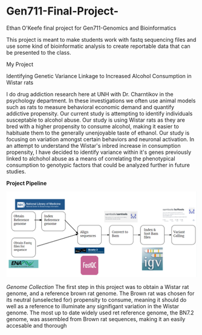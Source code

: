 # Gen711-Final-Project-
Ethan O'Keefe final project for Gen711-Genomics and Bioinformatics

This project is meant to make students work with fastq sequencing files and use some kind of bioinformatic analysis to create reportable data that can be presented to the class. 

My Project 

Identifying Genetic Variance Linkage to Increased Alcohol Consumption in Wistar rats

I do drug addiction research here at UNH with Dr. Charntikov in the psychology department. In these investigations we often use animal models such as rats to measure behavioral economic demand and quantify addictive propensity. Our current study is attempting to identify individuals susceptable to alcohol abuse. Our study is using Wistar rats as they are bred with a higher propensity to consume alcohol, making it easier to habituate them to the generally unenjoyable taste of ethanol. Our study is focusing on variation amongst certain behaviors and neuronal activation. In an attempt to understand the Wistar's inbred increase in consumption propensity, I have decided to identify variance within it's genes previously linked to alchohol abuse as a means of correlating the phenotypical consumption to genotypic factors that could be analyzed further in future studies. 

**Project Pipeline**

<img src="/Images/Project Overview fin.png" alt="Project overview image" title="Project Pipeline">

_Genome Collection_
The first step in this project was to obtain a Wistar rat genome, and a reference brown rat genome. The Brown rat was chosen for its neutral (unselected for) propensity to consume, meaning it should do well as a reference to illuminate any signifigant variation in the Wistar genome. The most up to date widely used ret reference genome, the BN7.2 genome, was assembled from Brown rat sequences, making it an easily accesable and thorough 
